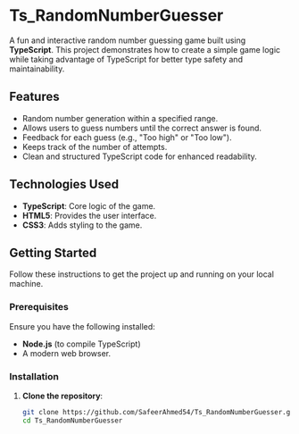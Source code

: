 # Ts_RandomNumberGuesser

A fun and interactive random number guessing game built using **TypeScript**. This project demonstrates how to create a simple game logic while taking advantage of TypeScript for better type safety and maintainability.

## Features

- Random number generation within a specified range.
- Allows users to guess numbers until the correct answer is found.
- Feedback for each guess (e.g., "Too high" or "Too low").
- Keeps track of the number of attempts.
- Clean and structured TypeScript code for enhanced readability.

## Technologies Used

- **TypeScript**: Core logic of the game.
- **HTML5**: Provides the user interface.
- **CSS3**: Adds styling to the game.

## Getting Started

Follow these instructions to get the project up and running on your local machine.

### Prerequisites

Ensure you have the following installed:

- **Node.js** (to compile TypeScript)
- A modern web browser.

### Installation

1. **Clone the repository**:
   ```bash
   git clone https://github.com/SafeerAhmed54/Ts_RandomNumberGuesser.git
   cd Ts_RandomNumberGuesser

